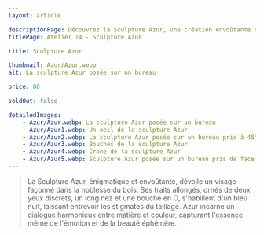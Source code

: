 ```yaml
---
layout: article

descriptionPage: Découvrez la Sculpture Azur, une création envoûtante sculptée dans le bois noble, aux traits expressifs et mystérieux. Son bleu nuit énigmatique révèle l'art du taillage, captivant le regard. Azur illustre l'union parfaite entre matière et couleur, évoquant l'émotion et la beauté éphémère dans chaque détail.
titlePage: Atelier 14 - Sculpture Azur

title: Sculpture Azur

thumbnail: Azur/Azur.webp
alt: La sculpture Azur posée sur un bureau

price: 80

soldOut: false

detailedImages:
    - Azur/Azur.webp: La sculpture Azur posée sur un bureau
    - Azur/Azur1.webp: Un oeil de la sculpture Azur
    - Azur/Azur2.webp: La sculpture Azur posée sur un bureau pris à 45°
    - Azur/Azur3.webp: Bouches de la sculpture Azur
    - Azur/Azur4.webp: Crane de la sculpture Azur
    - Azur/Azur5.webp: Sculpture Azur posée sur un bureau pris de face
---
```

> La Sculpture Azur, énigmatique et envoûtante, dévoile un visage façonné dans la noblesse du bois. Ses traits allongés, ornés de deux yeux discrets, un long nez et une bouche en O, s'habillent d'un bleu nuit, laissant entrevoir les stigmates du taillage. Azur incarne un dialogue harmonieux entre matière et couleur, capturant l'essence même de l'émotion et de la beauté éphémère.